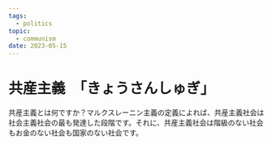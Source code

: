 ```yaml
---
tags:
  - politics
topic:
  - communism
date: 2023-05-15
---
```


# 共産主義　「きょうさんしゅぎ」

共産主義とは何ですか？マルクスレーニン主義の定義によれば、共産主義社会は社会主義社会の最も発達した段階です。それに、共産主義社会は階級のない社会もお金のない社会も国家のない社会です。
